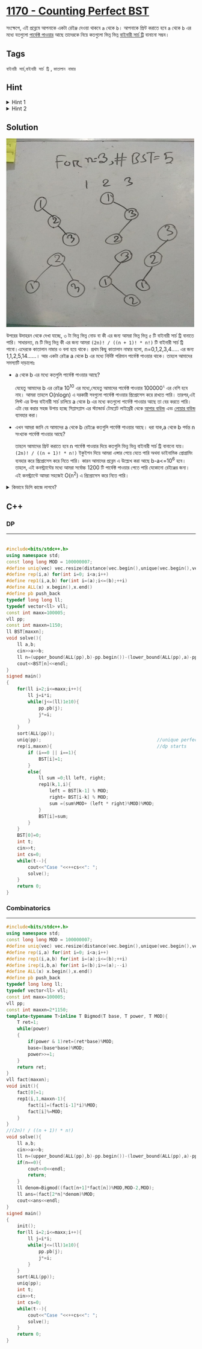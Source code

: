 # [1170 - Counting Perfect BST](http://lightoj.com/volume_showproblem.php?problem=1170)  

সংক্ষেপে, এই প্রব্লেমে আপনাকে একটা রেইঞ্জ দেওয়া থাকবে `a` থেকে `b`। আপনাকে প্রিন্ট করাতে হবে `a` থেকে `b` এর মধ্যে যতগুলো [পার্ফেক্ট পাওয়ার](https://en.wikipedia.org/wiki/Perfect_power) আছে তাদেরকে নিয়ে কতগুলো ভিন্ন ভিন্ন [বাইনারী সার্চ ট্রি](https://hellohasan.com/category/data-structure/tree/binary-search-tree-bst/)  বানানো সম্ভব।  

## Tags

`বাইনারী সার্চ`,`বাইনারী সার্চ ট্রি` , `কাতালান নাম্বার`

## Hint

<details>
<summary>  
    Hint 1
</summary>

একটা রেইঞ্জে কতগুলি পার্ফেক্ট পাওয়ার পসিবল? এটা কি কনস্ট্যান্ট?
</details>

<details>
<summary>  
    Hint 2
</summary>

n টা ভিন্ন ভিন্ন নাম্বার দিয়ে কতগুলি ভিন্ন ভিন্ন বাইনারী সার্চ ট্রি বানানো সম্ভব?
</details>

## Solution

<img src="BST.jpg" width="500" height="500" align="middle">  



উপরের উদাহরন থেকে দেখা যাচ্ছে, ৩ টা ভিন্ন ভিন্ন নোড বা কী এর জন্য আমরা ভিন্ন ভিন্ন ৫ টি বাইনারী সার্চ ট্রি বানাতে পারি। সাধারনত, n টি ভিন্ন ভিন্ন কী এর জন্য আমরা `(2n)! / ((n + 1)! * n!)` টি বাইনারী সার্চ ট্রি পাবো।এদেরকে কাতালান নাম্বার ও বলা হয়ে থাকে। প্রথম কিছু কাতালান নাম্বার হলো, n=0,1,2,3,4..... এর জন্য 1,1,2,5,14......।  আর একটা রেইঞ্জ a থেকে b এর মধ্যে নির্দিষ্ট পরিমান পার্ফেক্ট পাওয়ার থাকে। তাহলে আমাদের সমস্যাটি দাড়ালোঃ  
- a থেকে b এর মধ্যে কতগুলি পার্ফেক্ট পাওয়ার আছে?  

	যেহেতু আমাদের b এর রেইঞ্জ 10<sup>10</sup> এর মধ্যে,সেহেতু আমাদের পার্ফেক্ট পাওয়ার 100000<sup>২</sup> এর বেশি হবে নাহ। আমরা তাহলে O(nlogn) এ দরকারী সবগুলো পার্ফেক্ট পাওয়ার প্রিপ্রোসেস করে রাখতে পারি। তারপর,এই লিস্ট এর উপর বাইনারী সার্চ চালিয়ে a থেকে b এর মধ্যে কতগুলো পার্ফেক্ট পাওয়ার আছে তা বের করতে পারি। এটা বের করার সহজ উপায় হচ্ছে সিপ্লাসপ্লাস এর স্ট্যান্ডার্ড টেমপ্লেট লাইব্রেরী থেকে [আপার বাউন্ড](https://www.geeksforgeeks.org/upper_bound-in-cpp/) এবং [লোয়ার বাউন্ড](https://www.geeksforgeeks.org/lower_bound-in-cpp/) ব্যাবহার করা।  
- এখন আমরা জানি যে আমাদের a থেকে b রেইঞ্জে কতগুলি পার্ফেক্ট পাওয়ার আছে। ধরা যাক,a থেকে b পর্যন্ত  n সংখ্যাক পার্ফেক্ট পাওয়ার আছে? 

	তাহলে আমাদের প্রিন্ট করাতে হবে n পার্ফেক্ট পাওয়ার দিয়ে কতগুলি ভিন্ন ভিন্ন বাইনারী সার্চ ট্রি বানানো যায়। `(2n)! / ((n + 1)! * n!)` ইকুইশন দিয়ে আমরা এন্সার পেয়ে যেতে পারি অথবা ডাইনামিক প্রোগ্রামিং ব্যবহার করে প্রিপ্রোসেস করে নিতে পারি। কারন আমাদের প্রব্লেম এ উল্ল্যেখ করা আছে b-a<=10<sup>6</sup> হবে। তাহলে, এই কনস্ট্র্যান্টের মধ্যে আমরা সর্বোচ্চ 1200 টি পার্ফেক্ট পাওয়ার পেতে পারি যেকোনো রেইঞ্জের জন্য। এই কনস্ট্র্যান্টে আমরা সহজেই O(n<sup>2</sup>) এ প্রিপ্রোসেস করে নিতে পারি। 


<details>
<summary>  
    কিভাবে ডিপি কাজে লাগবে?
</summary>

<img src="BST_recur.JPG" width="500" height="50" align="middle"> 


প্রত্যেক n ভিন্ন ভিন্ন নোড এর জন্য এই রিকারেন্স রিলেশন সত্য এবং বেইস কেইস হচ্ছে, n=0 এর জন্য ১ এবং n=1 এর জন্য ১ কার্বন, ১ নোড দিয়ে একটাই বাইনারী সার্চ ট্রি সম্ভব এবং একটা এম্পটি বাইনারী সার্চ ট্রিও সম্ভব।
কেন এই রিকারেন্স রিলেশন সত্য?  

লেটস সে ,আমাদের কাছে n টা নোড আছে এবং যেকোনো একটা কে রুট ধরলে আমাদের কাছে n-1 নন রুট নোড চয়েস থাকে আবার এই নন রুট নোড দের কে চুজেন নোড এর ছোটো এবং বড় হিসাবে দুই ভাবে পার্টিশন করতে হবে। ধরা যাক, i হচ্ছে আমাদের চুজেন রুট নোড। তাহলে আমাদের কাছে i-1 টি নন রুট নোড i এর চেয়ে ছোটো থাকবে এবং n-i টি নন রুট নোড i এর চেয়ে বড় থাকবে। এই ২ টি সেটের জন্য নির্দিষ্ট পরিমান সম্ভাব্য সাবট্রি ই আমরা পাবো।সুতরাং, i কে রুট ধর সর্বোমোট t(i-1)*t(n-i) টি বাইনারী সার্চ ট্রি পাবো। গুন করেছি কারনে বাম মানে i থেকে ছোট নোড দের নিয়ে গঠিত সাবট্রি এবং ডান মানে i থেকে বড় নোড নিয়ে গঠিত সবট্রি দুটি ডিসজয়েন্ট। এখন সবগুলো নোডকে রুট ধরে n এর জন্য আমরা টোটাল বাইনারী সার্চ ট্রি পাবোঃ

<img src="BST_recur.JPG" width="500" height="50" align="middle"> 

টি। 
</details>


## C++
### DP
-----
```cpp 

#include<bits/stdc++.h>
using namespace std;
const long long MOD = 100000007;
#define uniq(vec) vec.resize(distance(vec.begin(),unique(vec.begin(),vec.end())))
#define rep(i,a) for(int i=0; i<a;i++)
#define rep1(i,a,b) for(int i=(a);i<=(b);++i)
#define ALL(x) x.begin(),x.end()
#define pb push_back
typedef long long ll;
typedef vector<ll> vll;
const int maxx=100005;
vll pp;
const int maxxn=1150;
ll BST[maxxn];
void solve(){
    ll a,b;
    cin>>a>>b;
    ll n=(upper_bound(ALL(pp),b)-pp.begin())-(lower_bound(ALL(pp),a)-pp.begin());
    cout<<BST[n]<<endl;
}
signed main()
{
    for(ll i=2;i<=maxx;i++){
        ll j=i*i;
        while(j<=(ll)1e10){
            pp.pb(j);
            j*=i;
        }
    }
    sort(ALL(pp));
    uniq(pp);                                           //unique perfect power stored
    rep(i,maxxn){                                       //dp starts
        if (i==0 || i==1){
            BST[i]=1;
        }
        else{
            ll sum =0;ll left, right;
            rep1(k,1,i){
                left = BST[k-1] % MOD;
                right= BST[i-k] % MOD;
                sum =(sum%MOD+ (left * right)%MOD)%MOD;
            }
            BST[i]=sum;
        }
    }
    BST[0]=0;
    int t;
    cin>>t;
    int cs=0;
    while(t--){
        cout<<"Case "<<++cs<<": ";
        solve();
    }
    return 0;
}
```

### Combinatorics
-----
```cpp 
#include<bits/stdc++.h>
using namespace std;
const long long MOD = 100000007;
#define uniq(vec) vec.resize(distance(vec.begin(),unique(vec.begin(),vec.end())))
#define rep(i,a) for(int i=0; i<a;i++)
#define rep1(i,a,b) for(int i=(a);i<=(b);++i)
#define irep(i,b,a) for(int i=(b);i>=(a);--i)
#define ALL(x) x.begin(),x.end()
#define pb push_back
typedef long long ll;
typedef vector<ll> vll;
const int maxx=100005;
vll pp;
const int maxxn=2*1150;
template<typename T>inline T Bigmod(T base, T power, T MOD){
    T ret=1;
    while(power)
    {
        if(power & 1)ret=(ret*base)%MOD;
        base=(base*base)%MOD;
        power>>=1;
    }
    return ret;
}
vll fact(maxxn);
void init(){
    fact[0]=1;
    rep1(i,1,maxxn-1){
        fact[i]=(fact[i-1]*i)%MOD;
        fact[i]%=MOD;
    }
}
//(2n)! / ((n + 1)! * n!)
void solve(){
    ll a,b;
    cin>>a>>b;
    ll n=(upper_bound(ALL(pp),b)-pp.begin())-(lower_bound(ALL(pp),a)-pp.begin());
    if(n==0){
        cout<<0<<endl;
        return;
    }
    ll denom=Bigmod((fact[n+1]*fact[n])%MOD,MOD-2,MOD);
    ll ans=(fact[2*n]*denom)%MOD;
    cout<<ans<<endl;
}
signed main()
{
    init();
    for(ll i=2;i<=maxx;i++){
        ll j=i*i;
        while(j<=(ll)1e10){
            pp.pb(j);
            j*=i;
        }
    }
    sort(ALL(pp));
    uniq(pp);
    int t;
    cin>>t;
    int cs=0;
    while(t--){
        cout<<"Case "<<++cs<<": ";
        solve();
    }
    return 0;
}
```